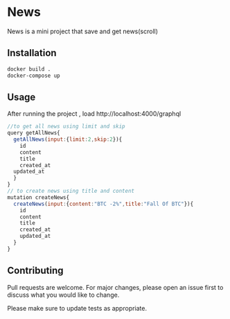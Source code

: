 # News

News is a mini project that save and get news(scroll)

## Installation


```bash
docker build .
docker-compose up
```

## Usage
After running the project , load http://localhost:4000/graphql
```javascript
//to get all news using limit and skip 
query getAllNews{
  getAllNews(input:{limit:2,skip:2}){
    id
    content
    title
    created_at
  updated_at
  }
}
// to create news using title and content
mutation createNews{
  createNews(input:{content:"BTC -2%",title:"Fall Of BTC"}){
    id
    content
    title
    created_at
    updated_at
  }
}
```

## Contributing

Pull requests are welcome. For major changes, please open an issue first
to discuss what you would like to change.

Please make sure to update tests as appropriate.